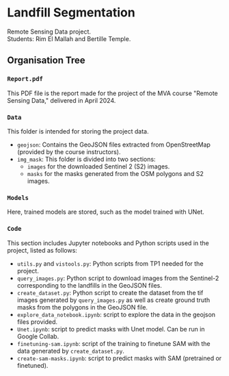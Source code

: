 # Landfill Segmentation
Remote Sensing Data project.  
Students: Rim El Mallah and Bertille Temple.

## Organisation Tree

### `Report.pdf`
This PDF file is the report made for the project of the MVA course "Remote Sensing Data," delivered in April 2024.

### `Data`
This folder is intended for storing the project data.
- `geojson`: Contains the GeoJSON files extracted from OpenStreetMap (provided by the course instructors).
- `img_mask`: This folder is divided into two sections:
    - `images` for the downloaded Sentinel 2 (S2) images.
    - `masks` for the masks generated from the OSM polygons and S2 images.

### `Models`
Here, trained models are stored, such as the model trained with UNet.

### `Code`
This section includes Jupyter notebooks and Python scripts used in the project, listed as follows:
- `utils.py` and `vistools.py`: Python scripts from TP1 needed for the project.
- `query_images.py`: Python script to download images from the Sentinel-2 corresponding to the landfills in the GeoJSON files.
- `create_dataset.py`: Python script to create the dataset from the tif images generated by `query_images.py` as well as create ground truth masks from the polygons in the GeoJSON file.
- `explore_data_notebook.ipynb`: script to explore the data in the geojson files provided. 
- `Unet.ipynb`: script to predict masks with Unet model. Can be run in Google Collab. 
- `finetuning-sam.ipynb`: script of the training to finetune SAM with the data generated by `create_dataset.py`.
- `create-sam-masks.ipynb`: script to predict masks with SAM (pretrained or finetuned).
